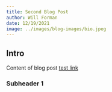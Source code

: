 ```yaml
---
title: Second Blog Post
author: Will Forman
date: 12/19/2021
image: ../images/blog-images/bio.jpeg
---
```


## Intro

Content of blog post
[test link](https://www.google.com/)

### Subheader 1
